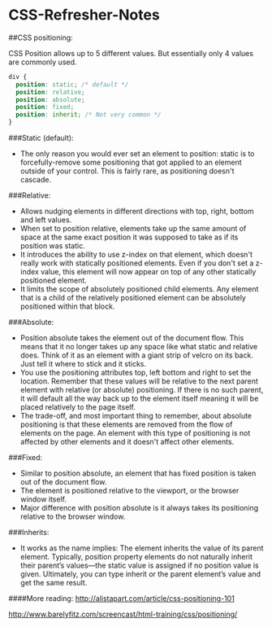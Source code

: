 # CSS-Refresher-Notes

##CSS positioning:

CSS Position allows up to 5 different values. But essentially only 4 values are commonly used.

```css
div {
  position: static; /* default */
  position: relative;
  position: absolute;
  position: fixed;
  position: inherit; /* Not very common */ 
}
```

###Static (default):
* The only reason you would ever set an element to position: static is to forcefully-remove some positioning that got applied to an element outside of your control. This is fairly rare, as positioning doesn't cascade.

###Relative:
* Allows nudging elements in different directions with top, right, bottom and left values.
* When set to position relative, elements take up the same amount of space at the same exact position it was supposed to take as if its position was static.
* It introduces the ability to use z-index on that element, which doesn't really work with statically positioned elements. Even if you don't set a z-index value, this element will now appear on top of any other statically positioned element. 
* It limits the scope of absolutely positioned child elements. Any element that is a child of the relatively positioned element can be absolutely positioned within that block. 

###Absolute:
* Position absolute takes the element out of the document flow. This means that it no longer takes up any space like what static and relative does. Think of it as an element with a giant strip of velcro on its back. Just tell it where to stick and it sticks. 
* You use the positioning attributes top, left bottom and right to set the location. Remember that these values will be relative to the next parent element with relative (or absolute) positioning. If there is no such parent, it will default all the way back up to the <html> element itself meaning it will be placed relatively to the page itself.
* The trade-off, and most important thing to remember, about absolute positioning is that these elements are removed from the flow of elements on the page. An element with this type of positioning is not affected by other elements and it doesn't affect other elements. 

###Fixed:
* Similar to position absolute, an element that has fixed position is taken out of the document flow.
* The element is positioned relative to the viewport, or the browser window itself.
* Major difference with position absolute is it always takes its positioning relative to the browser window.

###Inherits:
* It works as the name implies: The element inherits the value of its parent element. Typically, position property elements do not naturally inherit their parent’s values—the static value is assigned if no position value is given. Ultimately, you can type inherit or the parent element’s value and get the same result.

####More reading:
http://alistapart.com/article/css-positioning-101

http://www.barelyfitz.com/screencast/html-training/css/positioning/

